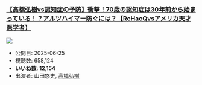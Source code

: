 ### [【高橋弘樹vs認知症の予防】衝撃！70歳の認知症は30年前から始まっている！？アルツハイマー防ぐには？【ReHacQvsアメリカ天才医学者】](https://www.youtube.com/watch?v=ZsLG3B_waNI)
[![](https://img.youtube.com/vi/ZsLG3B_waNI/sddefault.jpg)](https://www.youtube.com/watch?v=ZsLG3B_waNI)
-   公開日: 2025-06-25
-   視聴数: 658,124
-   **いいね数: 12,154**
-   出演者: 山田悠史, [高橋弘樹](/rehacq_fan/people/高橋弘樹 "wikilink")
